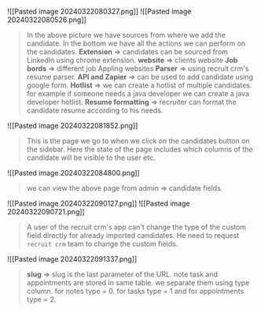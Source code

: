 ![[Pasted image 20240322080327.png]]
![[Pasted image 20240322080526.png]]
> In the above picture we have sources from where we add the candidate. In the bottom we have all the actions we can perform on the candidates.
> **Extension** => candidates can be sourced from LinkedIn using chrome extension.
> **website** => clients website
> **Job bords** => different job Appling websites
> **Parser** => using recruit crm's resume parser.
> **API and Zapier** => can be used to add candidate using google form.
> **Hotlist** => we can create a hotlist of multiple candidates. for example if someone needs a java developer we can create a java developer hotlist.
> **Resume formatting** => recruiter can format the candidate resume according to his needs.


![[Pasted image 20240322081852.png]]
> This is the page we go to when we click on the candidates button on the sidebar.
> Here the state of the page includes which columns of the candidate will be visible to the user etc.
> 
![[Pasted image 20240322084800.png]]
> we can view the above page from admin => candidate fields.

![[Pasted image 20240322090127.png]]
![[Pasted image 20240322090721.png]]
> A user of the recruit crm's app can't change the type of the custom field directly for already imported candidates. He need to request `recruit crm` team to change the custom fields. 

![[Pasted image 20240322091337.png]]
> **slug** => slug is the last parameter of the URL.
> note task and appointments are stored in same table. we separate them using type column. for notes type = 0. for tasks type = 1 and for appointments type = 2.
> 
